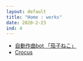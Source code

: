 ```yaml
---
layout: default
title: "Home : works"
date: 2020-2-23
ind: 4
---
```


- [自動作曲bot 「茄子ねこ」](https://nakashimas.github.io/docs/works/nasnecobot.html)
- [Crocus](https://nakashimas.github.io/docs/works/crocus.html)
